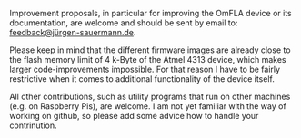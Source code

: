 Improvement proposals, in particular for improving the OmFLA device or its documentation, are welcome and should be sent by email to: feedback@jürgen-sauermann.de.

Please keep in mind that the different firmware images are already close to the flash memory limit of 4 k-Byte of the Atmel 4313 device, which makes larger code-improvements impossible. For that reason I have to be fairly restrictive when it comes to additional functionality of the device itself.

All other contributions, such as utility programs that run on other machines (e.g. on Raspberry Pis), are welcome. I am not yet familiar with the way of working on github, so please add some advice how to handle your contrinution.
